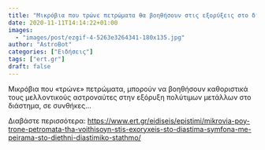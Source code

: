 ```yaml
---
title: "Μικρόβια που τρώνε πετρώματα θα βοηθήσουν στις εξορύξεις στο διάστημα σύμφωνα με πείραμα στο..."
date: 2020-11-11T14:14:22+01:00
images:
  - "images/post/ezgif-4-5263e3264341-180x135.jpg"
author: "AstroBot"
categories: ["Ειδήσεις"]
tags: ["ert.gr"]
draft: false
---
```


Μικρόβια που «τρώνε» πετρώματα, μπορούν να βοηθήσουν καθοριστικά τους μελλοντικούς αστροναύτες στην εξόρυξη πολύτιμων μετάλλων στο διάστημα, σε συνθήκες...

Διαβάστε περισσότερα: https://www.ert.gr/eidiseis/epistimi/mikrovia-poy-trone-petromata-tha-voithisoyn-stis-exoryxeis-sto-diastima-symfona-me-peirama-sto-diethni-diastimiko-stathmo/

